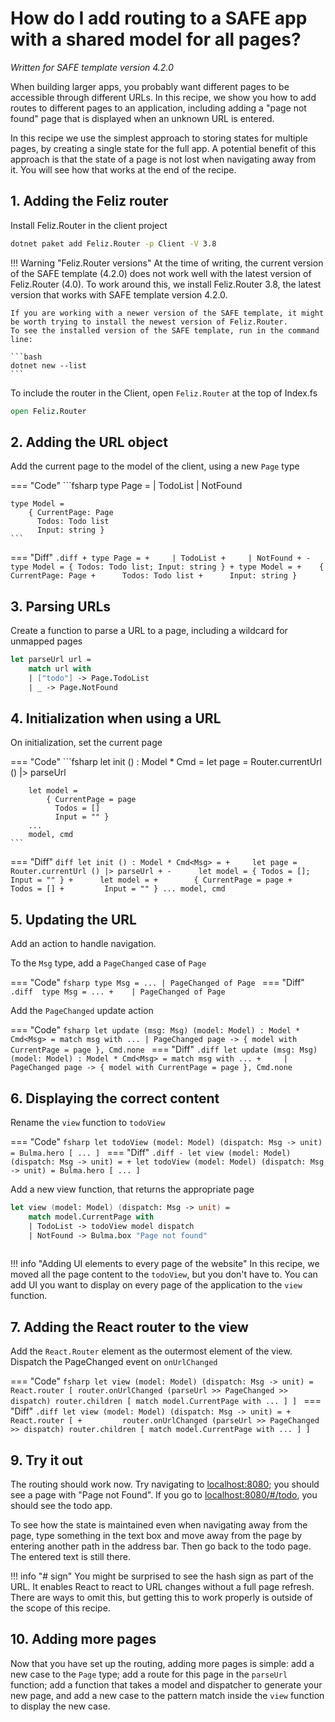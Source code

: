 # How do I add routing to a SAFE app with a shared model for all pages?

*Written for SAFE template version 4.2.0*

When building larger apps, you probably want different pages to be accessible through different URLs. In this recipe, we show you how to add routes to different pages to an application, including adding a "page not found" page that is displayed when an unknown URL is entered.

In this recipe we use the simplest approach to storing states for multiple pages, by creating a single state for the full app. A potential benefit of this approach is that the state of a page is not lost when navigating away from it. You will see how that works at the end of the recipe.

## 1. Adding the Feliz router

Install Feliz.Router in the client project

```bash
dotnet paket add Feliz.Router -p Client -V 3.8
```

!!! Warning "Feliz.Router versions"
    At the time of writing, the current version of the SAFE template (4.2.0) does not work well with the latest version of Feliz.Router (4.0).
    To work around this, we install Feliz.Router 3.8, the latest version that works with SAFE template version 4.2.0.

    If you are working with a newer version of the SAFE template, it might be worth trying to install the newest version of Feliz.Router.
    To see the installed version of the SAFE template, run in the command line:
    
    ```bash
    dotnet new --list
    ```

To include the router in the Client, open `Feliz.Router` at the top of Index.fs

```fsharp
open Feliz.Router
```

## 2. Adding the URL object

Add the current page to the model of the client, using a new `Page` type

=== "Code"
    ```fsharp
    type Page =
        | TodoList
        | NotFound
    
    type Model =
        { CurrentPage: Page
          Todos: Todo list
          Input: string }
    ```
=== "Diff"
    ```.diff
    + type Page =
    +     | TodoList
    +     | NotFound
    +
    - type Model = { Todos: Todo list; Input: string }
    + type Model =
    +    { CurrentPage: Page
    +      Todos: Todo list
    +      Input: string }
    ```

## 3.  Parsing URLs

Create a function to parse a URL to a page, including a wildcard for unmapped pages

```fsharp
let parseUrl url = 
    match url with
    | ["todo"] -> Page.TodoList
    | _ -> Page.NotFound
```

## 4. Initialization when using a URL

On initialization, set the current page

=== "Code"
    ```fsharp 
    let init () : Model * Cmd<Msg> =
        let page = Router.currentUrl () |> parseUrl
    
        let model =
            { CurrentPage = page
              Todos = []
              Input = "" }
        ...
        model, cmd
    ```
=== "Diff"
    ```diff
      let init () : Model * Cmd<Msg> =
    +     let page = Router.currentUrl () |> parseUrl
    +
    -      let model = { Todos = []; Input = "" }
    +      let model =
    +        { CurrentPage = page
    +         Todos = []
    +         Input = "" }
          ...
          model, cmd
    ```
## 5. Updating the URL

Add an action to handle navigation.

To the `Msg` type, add a `PageChanged` case of `Page`

=== "Code"
    ```fsharp
    type Msg =
        ...
        | PageChanged of Page
    ```
=== "Diff"
    ```.diff 
     type Msg =
         ...
    +    | PageChanged of Page
    ```

Add the `PageChanged` update action

=== "Code"
    ```fsharp
    let update (msg: Msg) (model: Model) : Model * Cmd<Msg> =
        match msg with
        ...
        | PageChanged page -> { model with CurrentPage = page }, Cmd.none
    ```
=== "Diff"
    ```.diff
      let update (msg: Msg) (model: Model) : Model * Cmd<Msg> =
          match msg with
          ...
    +     | PageChanged page -> { model with CurrentPage = page }, Cmd.none
    ```

## 6. Displaying the correct content

Rename the `view` function to `todoView`

=== "Code"
    ```fsharp
    let todoView (model: Model) (dispatch: Msg -> unit) =
        Bulma.hero [
        ...
        ]
    ```
=== "Diff"
    ```.diff
    - let view (model: Model) (dispatch: Msg -> unit) =
    + let todoView (model: Model) (dispatch: Msg -> unit) =
          Bulma.hero [
          ...
          ]
    ```

Add a new view function, that returns the appropriate page

```fsharp
let view (model: Model) (dispatch: Msg -> unit) =
    match model.CurrentPage with
    | TodoList -> todoView model dispatch
    | NotFound -> Bulma.box "Page not found"
    
```

!!! info "Adding UI elements to every page of the website"
    In this recipe, we moved all the page content to the `todoView`, but you don't have to. You can add UI you want to display on every page of the application to the `view` function.

## 7. Adding the React router to the view

Add the `React.Router` element as the outermost element of the view. Dispatch the PageChanged event on `onUrlChanged`

=== "Code"
    ```fsharp
    let view (model: Model) (dispatch: Msg -> unit) =
        React.router [
            router.onUrlChanged (parseUrl >> PageChanged >> dispatch)
            router.children [
                match model.CurrentPage with
                ...
            ]
        ]
    ```
=== "Diff"
    ```.diff
      let view (model: Model) (dispatch: Msg -> unit) =
    +     React.router [
    +         router.onUrlChanged (parseUrl >> PageChanged >> dispatch)
              router.children [
                  match model.CurrentPage with
                  ...
              ]
          ]
    ```

## 9.  Try it out 

The routing should work now. Try navigating to [localhost:8080](http://localhost:8080/); you should see a page with "Page not Found". If you go to [localhost:8080/#/todo](http://localhost:8080/#/todo), you should see the todo app.

To see how the state is maintained even when navigating away from the page, type something in the text box and move away from the page by entering another path in the address bar. Then go back to the todo page. The entered text is still there.

!!! info "# sign"
    You might be surprised to see the hash sign as part of the URL. It enables React to react to URL changes without a full page refresh.
    There are ways to omit this, but getting this to work properly is outside of the scope of this recipe.

## 10. Adding more pages

Now that you have set up the routing, adding more pages is simple: add a new case to the `Page` type; add a route for this page in the `parseUrl` function; add a function that takes a model and dispatcher to generate your new page, and add a new case to the pattern match inside the `view` function to display the new case.

